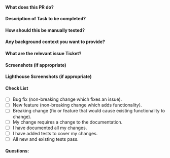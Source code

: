 #### What does this PR do?

#### Description of Task to be completed?

#### How should this be manually tested?

#### Any background context you want to provide?

#### What are the relevant issue Ticket?

#### Screenshots (if appropriate)

#### Lighthouse Screenshots (if appropriate)

#### Check List
- [ ] Bug fix (non-breaking change which fixes an issue).
- [ ] New feature (non-breaking change which adds functionality).
- [ ] Breaking change (fix or feature that would cause existing functionality to change).
- [ ] My change requires a change to the documentation.
- [ ] I have documented all my changes.
- [ ] I have added tests to cover my changes.
- [ ] All new and existing tests pass.

#### Questions:
